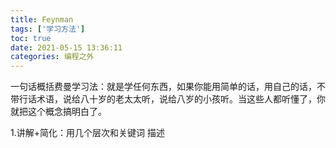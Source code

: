 ```yaml
---
title: Feynman
tags: ['学习方法']
toc: true
date: 2021-05-15 13:36:11
categories: 编程之外
---
```


一句话概括费曼学习法：就是学任何东西，如果你能用简单的话，用自己的话，不带行话术语，说给八十岁的老太太听，说给八岁的小孩听。当这些人都听懂了，你就把这个概念搞明白了。



1.讲解+简化：用几个层次和关键词 描述